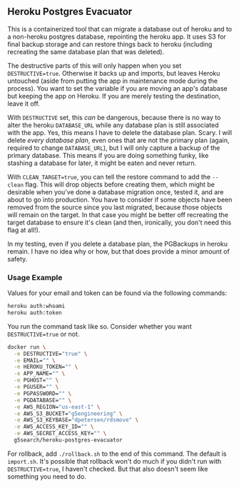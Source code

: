 ## Heroku Postgres Evacuator

This is a containerized tool that can migrate a database out of heroku and to a non-heroku postgres database, repointing the heroku app. It uses S3 for final backup storage and can restore things back to heroku (including recreating the same database plan that was deleted).

The destructive parts of this will only happen when you set `DESTRUCTIVE=true`. Otherwise it backs up and imports, but leaves Heroku untouched (aside from putting the app in maintenance mode during the process). You want to set the variable if you are moving an app's database but keeping the app on Heroku. If you are merely testing the destination, leave it off.

With `DESTRUCTIVE` set, this *can* be dangerous, because there is no way to alter the heroku `DATABASE_URL` while any database plan is still associated with the app. Yes, this means I have to delete the database plan. Scary. I will delete *every database plan*, even ones that are not the primary plan (again, required to change `DATABASE_URL`), but I will only capture a backup of the primary database. This means if you are doing something funky, like stashing a database for later, it might be eaten and never return.

With `CLEAN_TARGET=true`, you can tell the restore command to add the `--clean` flag. This will drop objects before creating them, which might be desirable when you've done a database migration once, tested it, and are about to go into production. You have to consider if some objects have been removed from the source since you last migrated, because those objects will remain on the target. In that case you might be better off recreating the target database to ensure it's clean (and then, ironically, you don't need this flag at all!).

In my testing, even if you delete a database plan, the PGBackups in heroku remain. I have no idea why or how, but that does provide a minor amount of safety.

### Usage Example

Values for your email and token can be found via the following commands:

```bash
heroku auth:whoami
heroku auth:token
```

You run the command task like so. Consider whether you want `DESTRUCTIVE=true` or not.

```bash
docker run \
  -e DESTRUCTIVE="true" \
  -e EMAIL="" \
  -e HEROKU_TOKEN="" \
  -e APP_NAME="" \
  -e PGHOST="" \
  -e PGUSER="" \
  -e PGPASSWORD="" \
  -e PGDATABASE="" \
  -e AWS_REGION="us-east-1" \
  -e AWS_S3_BUCKET="g5engineering" \
  -e AWS_S3_KEYBASE="dpetersen/rdsmove" \
  -e AWS_ACCESS_KEY_ID="" \
  -e AWS_SECRET_ACCESS_KEY="" \
  g5search/heroku-postgres-evacuator
```

For rollback, add `./rollback.sh` to the end of this command. The default is `import.sh`. It's possible that rollback won't do much if you didn't run with `DESTRUCTIVE=true`, I haven't checked. But that also doesn't seem like something you need to do.
